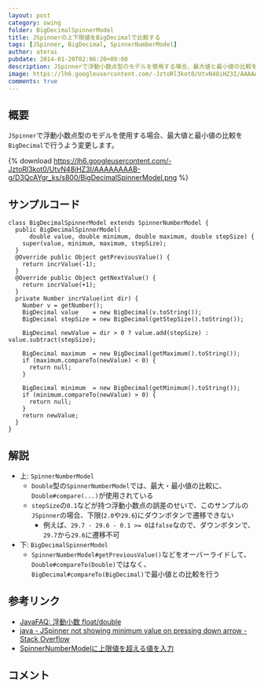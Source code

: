 ```yaml
---
layout: post
category: swing
folder: BigDecimalSpinnerModel
title: JSpinnerの上下限値をBigDecimalで比較する
tags: [JSpinner, BigDecimal, SpinnerNumberModel]
author: aterai
pubdate: 2014-01-20T02:06:20+09:00
description: JSpinnerで浮動小数点型のモデルを使用する場合、最大値と最小値の比較をBigDecimalで行うよう変更します。
image: https://lh6.googleusercontent.com/-JztoRl3kot0/UtvN48iHZ3I/AAAAAAAAB-g/D3QcAYgr_ks/s800/BigDecimalSpinnerModel.png
comments: true
---
```

## 概要
`JSpinner`で浮動小数点型のモデルを使用する場合、最大値と最小値の比較を`BigDecimal`で行うよう変更します。

{% download https://lh6.googleusercontent.com/-JztoRl3kot0/UtvN48iHZ3I/AAAAAAAAB-g/D3QcAYgr_ks/s800/BigDecimalSpinnerModel.png %}

## サンプルコード
<pre class="prettyprint"><code>class BigDecimalSpinnerModel extends SpinnerNumberModel {
  public BigDecimalSpinnerModel(
      double value, double minimum, double maximum, double stepSize) {
    super(value, minimum, maximum, stepSize);
  }
  @Override public Object getPreviousValue() {
    return incrValue(-1);
  }
  @Override public Object getNextValue() {
    return incrValue(+1);
  }
  private Number incrValue(int dir) {
    Number v = getNumber();
    BigDecimal value    = new BigDecimal(v.toString());
    BigDecimal stepSize = new BigDecimal(getStepSize().toString());

    BigDecimal newValue = dir &gt; 0 ? value.add(stepSize) : value.subtract(stepSize);

    BigDecimal maximum  = new BigDecimal(getMaximum().toString());
    if (maximum.compareTo(newValue) &lt; 0) {
      return null;
    }

    BigDecimal minimum  = new BigDecimal(getMinimum().toString());
    if (minimum.compareTo(newValue) &gt; 0) {
      return null;
    }
    return newValue;
  }
}
</code></pre>

## 解説
- 上: `SpinnerNumberModel`
    - `Double`型の`SpinnerNumberModel`では、最大・最小値の比較に、`Double#compare(...)`が使用されている
    - `stepSize`の`0.1`などが持つ浮動小数点の誤差のせいで、このサンプルの`JSpinner`の場合、下限(`2.0`や`29.6`)にダウンボタンで遷移できない
        - 例えば、`29.7 - 29.6 - 0.1 >= 0`は`false`なので、ダウンボタンで、`29.7`から`29.6`に遷移不可
- 下: `BigDecimalSpinnerModel`
    - `SpinnerNumberModel#getPreviousValue()`などをオーバーライドして、`Double#compareTo(Double)`ではなく、`BigDecimal#compareTo(BigDecimal)`で最小値との比較を行う

<!-- dummy comment line for breaking list -->

## 参考リンク
- [JavaFAQ: 浮動小数 float/double](http://homepage1.nifty.com/docs/java/faq/S029.html)
- [java - JSpinner not showing minimum value on pressing down arrow - Stack Overflow](https://stackoverflow.com/questions/21158043/jspinner-not-showing-minimum-value-on-pressing-down-arrow)
- [SpinnerNumberModelに上限値を超える値を入力](http://ateraimemo.com/Swing/SpinnerNumberModel.html)

<!-- dummy comment line for breaking list -->

## コメント
